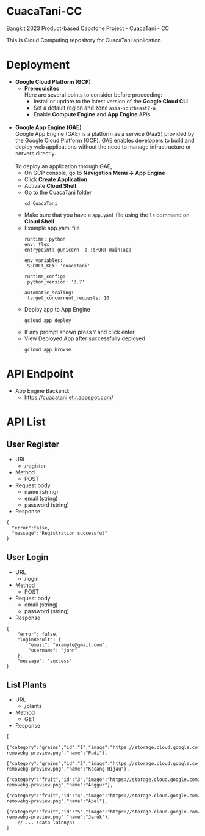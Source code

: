 # CuacaTani-CC
Bangkit 2023 Product-based Capstone Project - CuacaTani - CC

This is Cloud Computing repository for CuacaTani application.

# Deployment
* **Google Cloud Platform (GCP)**
  * **Prerequisites** 
    <br>
    Here are several points to consider before proceeding:
    * Install or update to the latest version of the **Google Cloud CLI**
    * Set a default region and zone `asia-southeast2-a`
    * Enable **Compute Engine** and **App Engine** APIs 
      <br><br>
* **Google App Engine (GAE)**
    <br>
    Google App Engine (GAE) is a platform as a service (PaaS) provided by the Google Cloud Platform (GCP). GAE enables developers to build and deploy web applications without the need to manage infrastructure or servers directly.
    <br><br>
    To deploy an application through GAE,
    * On GCP console, go to **Navigation Menu -> App Engine**
    * Click **Create Application**
    * Activate **Cloud Shell**
    * Go to the CuacaTani folder
      ````
      cd CuacaTani
      ````
    * Make sure that you have a `app.yaml` file using the `ls` command on **Cloud Shell**
    * Example app.yaml file
      ````
      runtime: python
      env: flex
      entrypoint: gunicorn -b :$PORT main:app

      env_variables:
       SECRET_KEY: 'cuacatani'

      runtime_config:
       python_version: '3.7'

      automatic_scaling:
       target_concurrent_requests: 10

      ````
     * Deploy app to App Engine
       ```
       gcloud app deploy
       ```
     * If any prompt shown press `Y` and click enter
     * View Deployed App after successfully deployed
       ```
       gcloud app browse
       ```
# API Endpoint
* App Engine Backend:
  * https://cuacatani.et.r.appspot.com/

# API List
## User Register
- URL
  - /register
- Method
  - POST
- Request body
  - name (string)
  - email (string)
  - password (string)
- Response
```
{
  "error":false,
  "message":"Registration successful"
}

```

## User Login
- URL
  - /login
- Method
  - POST
- Request body
  - email (string)
  - password (string)
- Response
```
{
    "error": false,
    "loginResult": {
        "email": "example@gmail.com",
        "username": "john"
    },
    "message": "success"
}
```

## List Plants
- URL
  - /plants
- Method
  - GET
- Response
```
[
    {"category":"grains","id":"1","image":"https://storage.cloud.google.com/cuacatani.appspot.com/padi-removebg-preview.png","name":"Padi"},
    {"category":"grains","id":"2","image":"https://storage.cloud.google.com/cuacatani.appspot.com/kacang_hijau-removebg-preview.png","name":"Kacang Hijau"},
    {"category":"fruit","id":"3","image":"https://storage.cloud.google.com/cuacatani.appspot.com/anggur-removebg-preview.png","name":"Anggur"},
    {"category":"fruit","id":"4","image":"https://storage.cloud.google.com/cuacatani.appspot.com/apple-removebg-preview.png","name":"Apel"},
    {"category":"fruit","id":"5","image":"https://storage.cloud.google.com/cuacatani.appspot.com/jeruk-removebg-preview.png","name":"Jeruk"},
    // ... (data lainnya)
]

```

